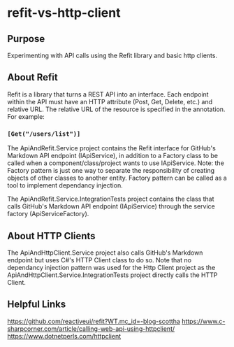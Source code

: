 # refit-vs-http-client

## Purpose
Experimenting with API calls using the Refit library and basic http clients.

## About Refit 
Refit is a library that turns a REST API into an interface. Each endpoint within the API must have an HTTP attribute (Post, Get, Delete, etc.) and relative URL. The relative URL of the resource is specified in the annotation. For example: 

### `[Get("/users/list")]`

The ApiAndRefit.Service project contains the Refit interface for GitHub's Markdown API endpoint (IApiService), in addition to a Factory class to be called when a component/class/project wants to use IApiService. Note: the Factory pattern is just one way to separate the responsibility of creating objects of other classes to another entity. Factory pattern can be called as a tool to implement dependancy injection.

The ApiAndRefit.Service.IntegrationTests project contains the class that calls GitHub's Markdown API endpoint (IApiService) through the service factory (ApiServiceFactory).

## About HTTP Clients
The ApiAndHttpClient.Service project also calls GitHub's Markdown endpoint but uses C#'s HTTP Client class to do so. Note that no dependancy injection pattern was used for the Http Client project as the ApiAndHttpClient.Service.IntegrationTests project directly calls the HTTP Client. 

## Helpful Links
https://github.com/reactiveui/refit?WT.mc_id=-blog-scottha
https://www.c-sharpcorner.com/article/calling-web-api-using-httpclient/
https://www.dotnetperls.com/httpclient
